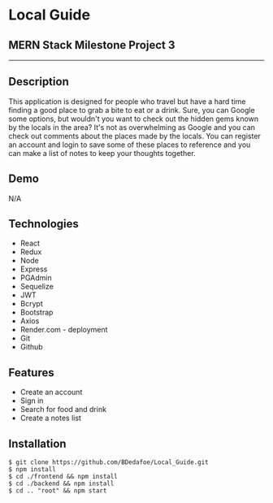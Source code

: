 # Local Guide

## MERN Stack Milestone Project 3

***

## Description
This application is designed for people who travel but have a hard time finding a good place to grab a bite to eat or a drink. Sure, you can Google some options, but wouldn't you want to check out the hidden gems known by the locals in the area? It's not as overwhelming as Google and you can check out comments about the places made by the locals. You can register an account and login to save some of these places to reference and you can make a list of notes to keep your thoughts together. 

## Demo
N/A

## Technologies
* React
* Redux
* Node
* Express
* PGAdmin
* Sequelize
* JWT
* Bcrypt
* Bootstrap
* Axios
* Render.com - deployment
* Git
* Github

## Features
* Create an account
* Sign in
* Search for food and drink
* Create a notes list

## Installation
```
$ git clone https://github.com/BDedafoe/Local_Guide.git
$ npm install
$ cd ./frontend && npm install
$ cd ./backend && npm install
$ cd .. "root" && npm start
```
